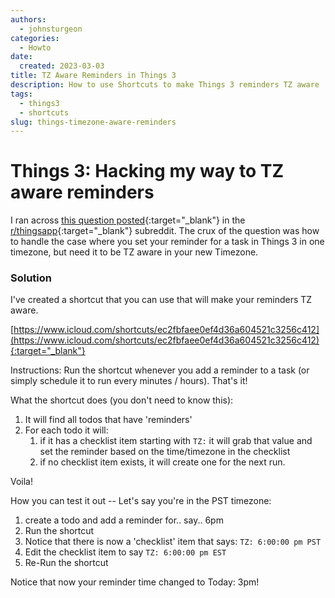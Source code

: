 ```yaml
---
authors:
  - johnsturgeon
categories:
  - Howto
date:
  created: 2023-03-03
title: TZ Aware Reminders in Things 3
description: How to use Shortcuts to make Things 3 reminders TZ aware
tags:
  - things3
  - shortcuts
slug: things-timezone-aware-reminders
---
```


# Things 3: Hacking my way to TZ aware reminders

I ran across [this question posted](https://www.reddit.com/r/thingsapp/comments/11gbrhb/i_cant_believe_this_app_doesnt_handle_timezones/){:target="_blank"} in the [r/thingsapp](https://www.reddit.com/r/thingsapp/){:target="_blank"} subreddit.  The crux of the question was how to handle the case where you set your reminder for a task in Things 3 in one timezone, but need it to be TZ aware in your new Timezone.

<!-- more -->
### Solution

I've created a shortcut that you can use that will make your reminders TZ aware.

[https://www.icloud.com/shortcuts/ec2fbfaee0ef4d36a604521c3256c412](https://www.icloud.com/shortcuts/ec2fbfaee0ef4d36a604521c3256c412){:target="_blank"}

Instructions: Run the shortcut whenever you add a reminder to a task (or simply schedule it to run every <n> minutes / hours).  That's it!

What the shortcut does (you don't need to know this):

1. It will find all todos that have 'reminders'
2. For each todo it will:
   1. if it has a checklist item starting with `TZ:` it will grab that value and set the reminder based on the time/timezone in the checklist
   2. if no checklist item exists, it will create one for the next run.


Voila!

How you can test it out -- Let's say you're in the PST timezone:

1. create a todo and add a reminder for.. say.. 6pm
2. Run the shortcut
3. Notice that there is now a 'checklist' item that says: `TZ: 6:00:00 pm PST`
4. Edit the checklist item to say `TZ: 6:00:00 pm EST`
5. Re-Run the shortcut

Notice that now your reminder time changed to Today: 3pm!